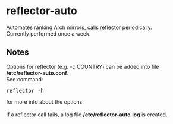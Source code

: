 # reflector-auto
Automates ranking Arch mirrors, calls reflector periodically.<br>
Currently performed once a week.
## Notes
Options for reflector (e.g. -c COUNTRY) can be added into file <b>/etc/reflector-auto.conf</b>.<br>
See command:
<pre>
reflector -h
</pre
>for more info about the options.<br>
<br>
If a reflector call fails, a log file <b>/etc/reflector-auto.log</b> is created.<br>
